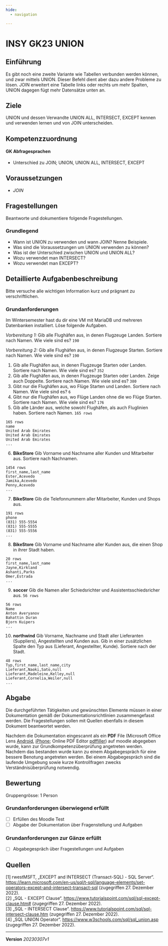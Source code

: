 ```yaml
---
hide:
  - navigation

---
```


# INSY GK23 UNION

## Einführung

Es gibt noch eine zweite Variante wie Tabellen verbunden werden können, und zwar mittels UNION. Dieser Befehl dient aber dazu andere Probleme zu lösen. JOIN erweitert eine Tabelle links oder rechts um mehr Spalten, UNION dagegen fügt mehr Datensätze unten an.

## Ziele

UNION und dessen Verwandte UNION ALL, INTERSECT, EXCEPT kennen und verwenden lernen und von JOIN unterscheiden.


## Kompetenzzuordnung

#### GK Abfragesprachen 

* Unterschied zu JOIN; UNION, UNION ALL, INTERSECT, EXCEPT

## Voraussetzungen

* *JOIN*

## Fragestellungen

Beantworte und dokumentiere folgende Fragestellungen.

### Grundlegend

* Wann ist UNION zu verwenden und wann JOIN? Nenne Beispiele.
* Was sind die Voraussetzungen um UNION verwenden zu können?
* Was ist der Unterschied zwischen UNION und UNION ALL?
* Wozu verwendet man INTERSECT?
* Wozu verwendet man EXCEPT?

## Detaillierte Aufgabenbeschreibung
Bitte versuche alle wichtigen Information kurz und prägnant zu verschriftlichen.

### Grundanforderungen

Im Wintersemester hast du dir eine VM mit MariaDB und mehreren Datenbanken installiert. Löse folgende Aufgaben.

*Vorbereitung 1:* Gib alle Flughäfen aus, in denen Flugzeuge Landen. Sortiere nach Namen. Wie viele sind es? `190`

*Vorbereitung 2:* Gib alle Flughäfen aus, in denen Flugzeuge Starten. Sortiere nach Namen. Wie viele sind es? `190`

1. Gib alle Flughäfen aus, in denen Flugzeuge Starten oder Landen. Sortiere nach Namen. Wie viele sind es? `352`   
2. Gib alle Flughäfen aus, in denen Flugzeuge Starten oder Landen. Zeige auch Doppelte. Sortiere nach Namen. Wie viele sind es? `380`
3. Gibt nur die Flughäfen aus, wo Flüge Starten und Landen. Sortiere nach Namen. Wie viele sind es? `6`
4. Gibt nur die Flughäfen aus, wo Flüge Landen ohne die wo Flüge Starten. Sortiere nach Namen. Wie viele sind es? `176`
5. Gib alle Länder aus, welche sowohl Flughäfen, als auch Fluglinien haben. Sortiere nach Namen. `165 rows`
```
165 rows
name
United Arab Emirates
United Arab Emirates
United Arab Emirates
...
```
6. **BikeStore** Gib Vorname und Nachname aller Kunden und Mitarbeiter aus. Sortiere nach Nachnamen.
```
1454 rows
first_name,last_name
Ester,Acevedo
Jamika,Acevedo
Penny,Acevedo
...
```
7. **BikeStore** Gib die Telefonnummern aller Mitarbeiter, Kunden und Shops aus. 
```
191 rows
phone
(831) 555-5554
(831) 555-5555
(831) 555-5556
...
```
8. **BikeStore** Gib Vorname und Nachname aller Kunden aus, die einen Shop in ihrer Stadt haben.
```
20 rows
first_name,last_name
Jayne,Kirkland
Ashanti,Parks
Omer,Estrada
...
```
9. **soccer** Gib die Namen aller Schiedsrichter und Assistentsschiedsricher aus. `56 rows`
```
56 rows
Name
Anton Averyanov
Bahattin Duran
Bjorn Kuipers
...
```
10. **northwind** Gib Vorname, Nachname und Stadt aller Lieferanten (Suppliers), Angestellten und Kunden aus. Gib in einer zusätzlichen Spalte den Typ aus (Lieferant, Angestellter, Kunde). Sortiere nach der Stadt.
```
48 rows
Typ,first_name,last_name,city
Lieferant,Naoki,Sato,null
Lieferant,Madeleine,Kelley,null
Lieferant,Cornelia,Weiler,null
...
```

## Abgabe
Die durchgeführten Tätigkeiten und gewünschten Elemente müssen in einer Dokumentation gemäß der Dokumentationsrichtlinien zusammengefasst werden. Die Fragestellungen sollen mit Quellen ebenfalls in diesem Dokument beantwortet werden.

Nachdem die Dokumentation eingescannt als ein **PDF** File (Microsoft Office Lens [Android](https://play.google.com/store/apps/details?id=com.microsoft.office.officelens&hl=de_AT&gl=US), [iPhone](https://apps.apple.com/at/app/microsoft-office-lens-pdf-scan/id975925059); Online PDF Editor [pdffiller](https://www.pdffiller.com/de/)) auf moodle abgegeben wurde, kann zur Grundkompetenzüberprüfung angetreten werden. Nachdem das bestanden wurde kann zu einem Abgabegespräch für eine bessere Benotung angetreten werden. Bei einem Abgabegespräch sind die laufende Umgebung sowie kurze Kontrollfragen zwecks Verständnisüberprüfung notwendig.

## Bewertung
Gruppengrösse: 1 Person

### Grundanforderungen **überwiegend erfüllt**

- [ ] Erfüllen des Moodle Test
- [ ] Abgabe der Dokumentation über Fragenstellung und Aufgaben

### Grundanforderungen **zur Gänze erfüllt**

- [ ] Abgabegespräch über Fragestellungen und Aufgaben

## Quellen
[1] rwestMSFT, „EXCEPT and INTERSECT (Transact-SQL) - SQL Server“. https://learn.microsoft.com/en-us/sql/t-sql/language-elements/set-operators-except-and-intersect-transact-sql (zugegriffen 27. Dezember 2022).   
[2] „SQL - EXCEPT Clause“. https://www.tutorialspoint.com/sql/sql-except-clause.htm# (zugegriffen 27. Dezember 2022).   
[3] „SQL - INTERSECT Clause“. https://www.tutorialspoint.com/sql/sql-intersect-clause.htm (zugegriffen 27. Dezember 2022).   
[4] „SQL UNION Operator“. https://www.w3schools.com/sql/sql_union.asp (zugegriffen 27. Dezember 2022).


---
**Version** *20230307v1*